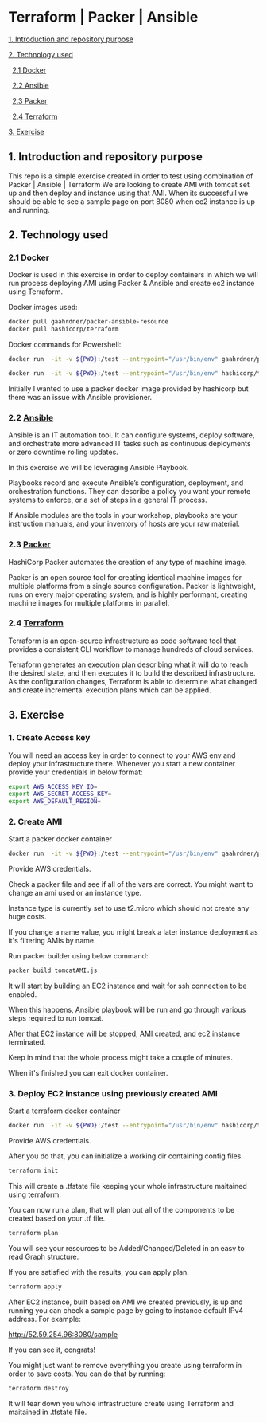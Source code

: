 # Terraform  | Packer | Ansible

[1. Introduction and repository purpose](#1-introduction-and-repository-purpose)

[2. Technology used](#2-technology-used)

&nbsp;&nbsp;[2.1 Docker](#21-docker)

&nbsp;&nbsp;[2.2 Ansible](#22-ansible)

&nbsp;&nbsp;[2.3 Packer](#23-packer)

&nbsp;&nbsp;[2.4 Terraform](#24-terraform)

[3. Exercise](#3-exercise)

## 1. Introduction and repository purpose

This repo is a simple exercise created in order to test using combination of Packer | Ansible | Terraform
We are looking to create AMI with tomcat set up and then deploy and instance using that AMI.
When its successfull we should be able to see a sample page on port 8080 when ec2 instance is up and running.

## 2. Technology used

### 2.1 Docker

Docker is used in this exercise in order to deploy containers in which we will run process deploying AMI using Packer & Ansible and create ec2 instance using Terraform.

Docker images used:

```bash
docker pull gaahrdner/packer-ansible-resource
docker pull hashicorp/terraform
```

Docker commands for Powershell:

```bash
docker run  -it -v ${PWD}:/test --entrypoint="/usr/bin/env" gaahrdner/packer-ansible-resource /bin/sh

docker run  -it -v ${PWD}:/test --entrypoint="/usr/bin/env" hashicorp/terraform /bin/sh
```


Initially I wanted to use a packer docker image provided by hashicorp but there was an issue with Ansible provisioner.

### 2.2 [Ansible](https://docs.ansible.com/ansible/latest/index.html)

Ansible is an IT automation tool. It can configure systems, deploy software, and orchestrate more advanced IT tasks such as continuous deployments or zero downtime rolling updates.

In this exercise we will be leveraging Ansible Playbook.

Playbooks record and execute Ansible’s configuration, deployment, and orchestration functions. They can describe a policy you want your remote systems to enforce, or a set of steps in a general IT process.

If Ansible modules are the tools in your workshop, playbooks are your instruction manuals, and your inventory of hosts are your raw material.

### 2.3 [Packer](https://www.packer.io/docs)

HashiCorp Packer automates the creation of any type of machine image.

Packer is an open source tool for creating identical machine images for multiple platforms from a single source configuration. Packer is lightweight, runs on every major operating system, and is highly performant, creating machine images for multiple platforms in parallel.

### 2.4 [Terraform](https://www.terraform.io/docs/index.html)

Terraform is an open-source infrastructure as code software tool that provides a consistent CLI workflow to manage hundreds of cloud services. 

Terraform generates an execution plan describing what it will do to reach the desired state, and then executes it to build the described infrastructure. As the configuration changes, Terraform is able to determine what changed and create incremental execution plans which can be applied.

## 3. Exercise

### 1. Create Access key
You will need an access key in order to connect to your AWS env and deploy your infrastructure there.
Whenever you start a new container provide your credentials in below format:

```bash
export AWS_ACCESS_KEY_ID=
export AWS_SECRET_ACCESS_KEY=
export AWS_DEFAULT_REGION=
```

### 2. Create AMI
Start a packer docker container
```bash
docker run  -it -v ${PWD}:/test --entrypoint="/usr/bin/env" gaahrdner/packer-ansible-resource /bin/sh
```
Provide AWS credentials.

Check a packer file and see if all of the vars are correct. You might want to change an ami used or an instance type.

Instance type is currently set to use t2.micro which should not create any huge costs.

If you change a name value, you might break a later instance deployment as it's filtering AMIs by name.

Run packer builder using below command:
```bash
packer build tomcatAMI.js
```

It will start by building an EC2 instance and wait for ssh connection to be enabled.

When this happens, Ansible playbook will be run and go through various steps required to run tomcat.

After that EC2 instance will be stopped, AMI created, and ec2 instance terminated.

Keep in mind that the whole process might take a couple of minutes.

When it's finished you can exit docker container.

### 3. Deploy EC2 instance using previously created AMI
Start a terraform docker container
```bash
docker run  -it -v ${PWD}:/test --entrypoint="/usr/bin/env" hashicorp/terraform /bin/sh
```
Provide AWS credentials.

After you do that, you can initialize a working dir containing config files.

```bash
terraform init
```

This will create a .tfstate file keeping your whole infrastructure maitained using terraform.

You can now run a plan, that will plan out all of the components to be created based on your .tf file.

```bash
terraform plan
```

You will see your resources to be Added/Changed/Deleted in an easy to read Graph structure.

If you are satisfied with the results, you can apply plan.

```bash
terraform apply
```

After EC2 instance, built based on AMI we created previously, is up and running you can check a sample page by going to instance default IPv4 address. For example:

http://52.59.254.96:8080/sample

If you can see it, congrats!

You might just want to remove everything you create using terraform in order to save costs. You can do that by running:

```bash
terraform destroy
```

It will tear down you whole infrastructure create using Terraform and maitained in .tfstate file.